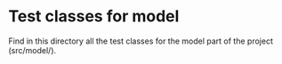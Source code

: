 # Test classes for model

Find in this directory all the test classes for the model part of the project (src/model/).